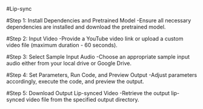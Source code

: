 #Lip-sync

#Step 1: Install Dependencies and Pretrained Model
-Ensure all necessary dependencies are installed and download the pretrained model.

#Step 2: Input Video
-Provide a YouTube video link or upload a custom video file (maximum duration - 60 seconds).

#Step 3: Select Sample Input Audio
-Choose an appropriate sample input audio either from your local drive or Google Drive.

#Step 4: Set Parameters, Run Code, and Preview Output
-Adjust parameters accordingly, execute the code, and preview the output.

#Step 5: Download Output Lip-synced Video
-Retrieve the output lip-synced video file from the specified output directory.
